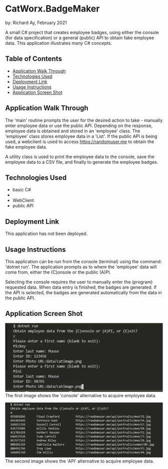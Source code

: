 # CatWorx.BadgeMaker
by: Richard Ay,  February 2021

A small C# project that creates employee badges, using either the console (for data specification) or a general (public) API to obtain fake employee data.  This application illustrates many C# concepts.


## Table of Contents
* [Application Walk Through](#application-walk-through)
* [Technologies Used](#technologies-used)
* [Deployment Link](#deployment-link)
* [Usage Instructions](#usage-instructions)
* [Application Screen Shot](#application-screen-shot)

## Application Walk Through
The 'main' routine prompts the user for the desired action to take - manually enter employee data or use the public API.  Depending on the response, employee data is obtained and stored in an 'employee' class.  The 'employee' class stores employee data in a 'List'.  If the public API is being used, a webclient is used to access https://randomuser.me to obtain the fake employee data.

A utility class is used to print the employee data to the console, save the employee data to a CSV file, and finally to generate the employee badges.

## Technologies Used
- basic C#
- <List>
- WebClient
- public API


## Deployment Link
This application has not been deployed.

## Usage Instructions
This application can be run from the console (terminal) using the command:
'dotnet run'.  The application prompts as to where the 'employee' data will come from, either the (C)onsole or the public (A)PI.

Selecting the console requires the user to manually enter the (program) requested data.  When data entry is finished, the badges are generated.  If the API is selected, the badges are generated automatically from the data in the public API.

## Application Screen Shot
![Console Alternative](./data/screen-shot.jpg) The first image shows the 'console' alternative to acquire employee data.

![API Alternative](./data/screen-shot2.jpg) The second image shows the 'API' alternative to acquire employee data.